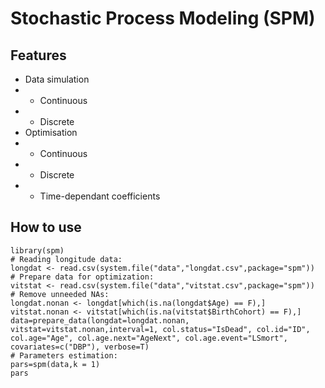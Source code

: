 # Stochastic Process Modeling (SPM)
## Features
* Data simulation
* * Continuous
* * Discrete
* Optimisation
* * Continuous
* * Discrete
* * Time-dependant coefficients
## How to use
```
library(spm)
# Reading longitude data:
longdat <- read.csv(system.file("data","longdat.csv",package="spm"))
# Prepare data for optimization:
vitstat <- read.csv(system.file("data","vitstat.csv",package="spm"))
# Remove unneeded NAs:
longdat.nonan <- longdat[which(is.na(longdat$Age) == F),]
vitstat.nonan <- vitstat[which(is.na(vitstat$BirthCohort) == F),]
data=prepare_data(longdat=longdat.nonan, vitstat=vitstat.nonan,interval=1, col.status="IsDead", col.id="ID", col.age="Age", col.age.next="AgeNext", col.age.event="LSmort", covariates=c("DBP"), verbose=T)
# Parameters estimation:
pars=spm(data,k = 1)
pars
```